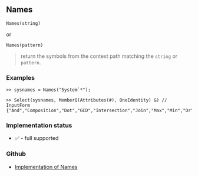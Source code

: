 ## Names

```
Names(string) 
```

or

```
Names(pattern) 
```

> return the symbols from the context path matching the `string` or `pattern`.
 
 
### Examples

```
>> sysnames = Names("System`*"); 
			 
>> Select(sysnames, MemberQ(Attributes(#), OneIdentity) &) // InputForm 
{"And","Composition","Dot","GCD","Intersection","Join","Max","Min","Or","Plus","Power","StringExpression","StringJoin","TensorProduct","Times","Union","Xor"}
```






### Implementation status

* &#x2705; - full supported

### Github

* [Implementation of Names](https://github.com/axkr/symja_android_library/blob/master/symja_android_library/matheclipse-core/src/main/java/org/matheclipse/core/builtin/IOFunctions.java#L405) 
